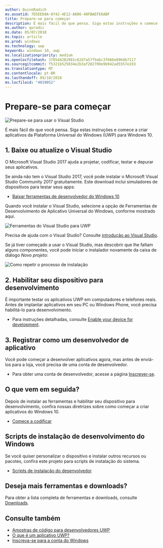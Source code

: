 ```yaml
---
author: QuinnRadich
ms.assetid: 7D5EED8A-0742-4E12-A806-40FBAEFE6ABF
title: Prepare-se para começar
description: É mais fácil do que pensa. Siga estas instruções e comece a criar aplicativos da Plataforma Universal do Windows (UWP) para Windows 10.
ms.author: quradic
ms.date: 05/07/2018
ms.topic: article
ms.prod: windows
ms.technology: uwp
keywords: windows 10, uwp
ms.localizationpriority: medium
ms.openlocfilehash: 378544282981c62d7a57f9abc3f666e8964b7117
ms.sourcegitcommit: f5321b525034e2b3af202709e9b942ad5557e193
ms.translationtype: MT
ms.contentlocale: pt-BR
ms.lasthandoff: 09/18/2018
ms.locfileid: "4019052"
---
```

# <a name="get-set-up"></a>Prepare-se para começar

![Prepare-se para usar o Visual Studio](images/VisualStudio2017Hero_ImageXL-LG.png)

É mais fácil do que você pensa. Siga estas instruções e comece a criar aplicativos da Plataforma Universal do Windows (UWP) para Windows 10.

## <a name="1-download-or-update-visual-studio"></a>1. Baixe ou atualize o Visual Studio

O Microsoft Visual Studio 2017 ajuda a projetar, codificar, testar e depurar seus aplicativos.

Se ainda não tem o Visual Studio 2017, você pode instalar o Microsoft Visual Studio Community 2017 gratuitamente. Este download inclui simuladores de dispositivos para testar seus apps:

-   [Baixar ferramentas de desenvolvedor do Windows 10](https://go.microsoft.com/fwlink/p/?LinkID=534189)

Quando você instalar o Visual Studio, selecione a opção de Ferramentas de Desenvolvimento de Aplicativo Universal do Windows, conforme mostrado aqui.

![Ferramentas do Visual Studio para UWP](images/vs-2017-community-setup.png)

Precisa de ajuda com o Visual Studio? Consulte [introdução ao Visual Studio](https://www.visualstudio.com/vs/getting-started).

Se já tiver começado a usar o Visual Studio, mas descobrir que lhe faltam alguns componentes, você pode iniciar o instalador novamente da caixa de diálogo *Novo projeto*:

   ![Como repetir o processo de instalação](images/win10-cs-install.png)


## <a name="2-enable-your-device-for-development"></a>2. Habilitar seu dispositivo para desenvolvimento

É importante testar os aplicativos UWP em computadores e telefones reais. Antes de implantar aplicativos em seu PC ou Windows Phone, você precisa habilitá-lo para desenvolvimento.

-   Para instruções detalhadas, consulte [Enable your device for development](enable-your-device-for-development.md).

## <a name="3-register-as-an-app-developer"></a>3. Registrar como um desenvolvedor de aplicativo

Você pode começar a desenvolver aplicativos agora, mas antes de enviá-los para a loja, você precisa de uma conta de desenvolvedor.

-   Para obter uma conta de desenvolvedor, acesse a página [Inscrever-se](sign-up.md).

## <a name="whats-next"></a>O que vem em seguida?

Depois de instalar as ferramentas e habilitar seu dispositivo para desenvolvimento, confira nossas diretrizes sobre como começar a criar aplicativos do Windows 10.

-   [Comece a codificar](create-uwp-apps.md)

## <a name="windows-development-setup-scripts"></a>Scripts de instalação de desenvolvimento do Windows

Se você quiser personalizar o dispositivo e instalar outros recursos ou pacotes, confira este projeto para scripts de instalação do sistema.

- [Scripts de instalação do desenvolvedor](https://github.com/Microsoft/windows-dev-box-setup-scripts)

## <a name="want-more-tools-and-downloads"></a>Deseja mais ferramentas e downloads?

Para obter a lista completa de ferramentas e downloads, consulte [Downloads](http://go.microsoft.com/fwlink/p/?linkid=285935).

## <a name="see-also"></a>Consulte também

* [Amostras de código para desenvolvedores UWP](https://developer.microsoft.com/windows/samples)
* [O que é um aplicativo UWP?](universal-application-platform-guide.md)
* [Inscreva-se para a conta do Windows](sign-up.md)
